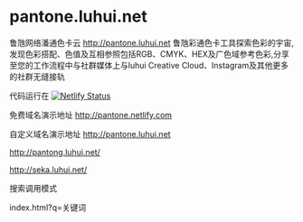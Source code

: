# pantone.luhui.net


鲁虺网络潘通色卡云 http://pantone.luhui.net 鲁虺彩通色卡工具探索色彩的宇宙,发现色彩搭配、色值及互相参照包括RGB、CMYK、HEX及广色域参考色彩,分享至您的工作流程中与社群媒体上与luhui Creative Cloud、Instagram及其他更多的社群无缝接轨 


代码运行在
[![Netlify Status](https://api.netlify.com/api/v1/badges/e2e1698e-f85d-459d-a7d7-1382a70dc00c/deploy-status)](https://app.netlify.com/sites/pantone/deploys)

免费域名演示地址
http://pantone.netlify.com


自定义域名演示地址
http://pantone.luhui.net

http://pantong.luhui.net/

http://seka.luhui.net/


搜索调用模式

index.html?q=关键词



  <script type="text/javascript">     
  
            window.onload=function () {
            
                      function _GetUrlParams() {
                      
                var url = location.search; //获取url中"?"符后的字串
                
                var theRequest = {};
                
                if (url.indexOf("?") != -1) {
                
                    var str = url.substr(1);
                    
                    strs = str.split("&");
                    
                    for (var i = 0; i < strs.length; i++) {
                    
                        //console.log(strs);
                        
                        theRequest[strs.split("=")[0]] = unescape(strs.split("=")[1]);
                        
                    }
                }
                return theRequest;
                
            }
            var obj = _GetUrlParams();
            
            if(obj.q){
            
              var bingurl=obj.q;
                          document.getElementById('engine').src = 'http://luhui.net/index.php?q=' + escape(bingurl);
                          
                           $("#cnbing").addClass("on");
                           
                           $("#google").removeClass("on");
                           
                          //console.log(bingurl);
                                }
            }
            </script>






















